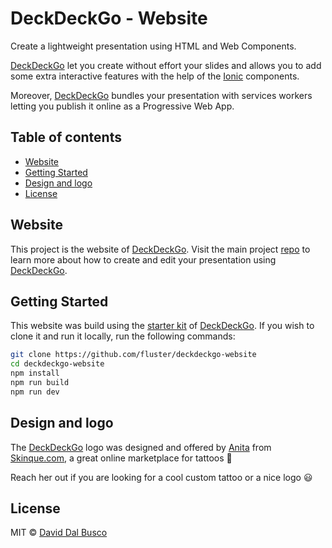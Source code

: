 # DeckDeckGo - Website

Create a lightweight presentation using HTML and Web Components.

[DeckDeckGo] let you create without effort your slides and allows you to add some extra interactive features with the help of the [Ionic](https://ionicframework.com) components.

Moreover, [DeckDeckGo] bundles your presentation with services workers letting you publish it online as a Progressive Web App.

## Table of contents

- [Website](#website)
- [Getting Started](#getting-started)
- [Design and logo](#design-and-logo)
- [License](#license)

## Website

This project is the website of [DeckDeckGo]. Visit the main project [repo](https://github.com/fluster/deckdeckgo) to learn more about how to create and edit your presentation using [DeckDeckGo].

## Getting Started

This website was build using the [starter kit](https://github.com/fluster/deckdeckgo-starter) of [DeckDeckGo]. If you wish to clone it and run it locally, run the following commands: 

```bash
git clone https://github.com/fluster/deckdeckgo-website
cd deckdeckgo-website
npm install
npm run build
npm run dev
```

## Design and logo

The [DeckDeckGo] logo was designed and offered by [Anita](hello@skinque.com) from [Skinque.com](http://skinque.com), a great online marketplace for tattoos 🤘

Reach her out if you are looking for a cool custom tattoo or a nice logo 😃

## License

MIT © [David Dal Busco](mailto:david.dalbusco@outlook.com)

[DeckDeckGo]: https://deckdeckgo.com
